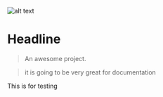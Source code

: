 
![alt text](https://github.com/meadityasingh/myteamslab/docs/images/terraform.jpg)


# Headline

> An awesome project.
 
> it is going to be very great for documentation

This is for testing

